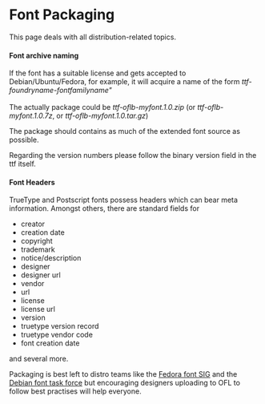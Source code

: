 <h1>Font Packaging</h1>

<p>This page deals with all distribution-related topics.
</p>
<h4> Font archive naming </h4>
<p>If the font has a suitable license and gets accepted to Debian/Ubuntu/Fedora, for example, it will acquire a name of the form <i>ttf-foundryname-fontfamilyname"</i>
<br><br>The actually package could be <i>ttf-oflb-myfont.1.0.zip</i> (or <i>ttf-oflb-myfont.1.0.7z</i>, or <i>ttf-oflb-myfont.1.0.tar.gz</i>)
<p>The package should contains as much of the extended font source as possible.
<p>Regarding the version numbers please follow the binary version field in the ttf itself.

</p>
<h4> Font Headers </h4>
<p>TrueType and Postscript fonts possess headers which can bear meta information. Amongst others, there are standard fields for
</p>
<ul><li> creator
</li><li> creation date
</li><li> copyright
</li><li> trademark
</li><li> notice/description
</li><li> designer
</li><li> designer url
</li><li> vendor
</li><li> url
</li><li> license
</li><li> license url
</li><li> version
</li><li> truetype version record
</li><li> truetype vendor code
</li><li> font creation date
</li></ul>
<p>and several more.

</p><p>Packaging is best left to distro teams like the <a title="http://fedoraproject.org/wiki/SIGs/Fonts" class="external text" href="http://fedoraproject.org/wiki/SIGs/Fonts">Fedora font SIG</a> and the <a title="http://pkg-fonts.alioth.debian.org/" class="external text" href="http://pkg-fonts.alioth.debian.org/">Debian font task force</a> but encouraging designers uploading to OFL to follow best practises will help everyone.
</p>
